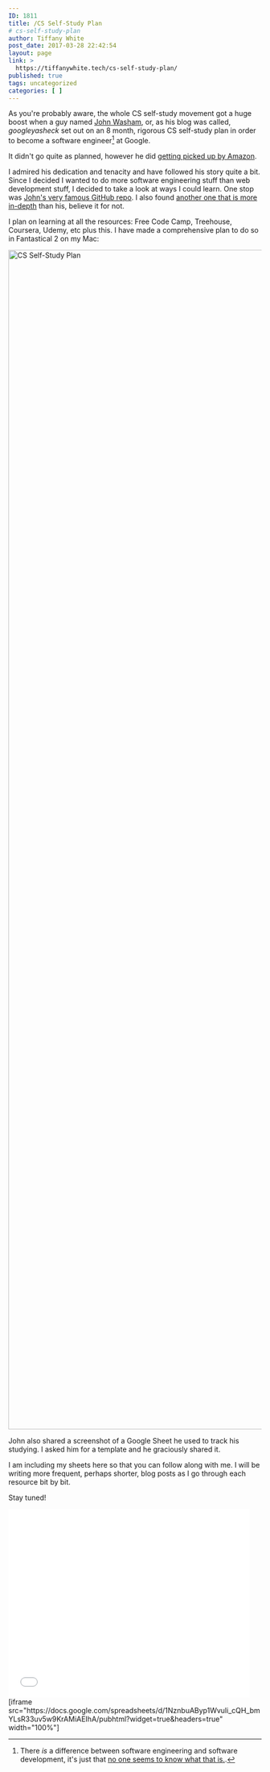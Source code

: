 ```yaml
---
ID: 1811
title: /CS Self-Study Plan
# cs-self-study-plan
author: Tiffany White
post_date: 2017-03-28 22:42:54
layout: page
link: >
  https://tiffanywhite.tech/cs-self-study-plan/
published: true
tags: uncategorized
categories: [ ]
---
```

As you're probably aware, the whole CS self-study movement got a huge boost when a guy named [John Washam](https://twitter.com/startupnextdoor), or, as his blog was called, *googleyasheck* set out on an 8 month, rigorous CS self-study plan in order to become a software engineer[^1] at Google.

It didn't go quite as planned, however he did [getting picked up by Amazon](https://startupnextdoor.com/ive-been-acquired-by-amazon/).

I admired his dedication and tenacity and have followed his story quite a bit. Since I decided I wanted to do more software engineering stuff than web development stuff, I decided to take a look at ways I could learn. One stop was [John's very famous GitHub repo](https://github.com/jwasham/coding-interview-university). I also found [another one that is more in-depth](https://github.com/open-source-society/computer-science) than his, believe it for not.

I plan on learning at all the resources: Free Code Camp, Treehouse, Coursera, Udemy, etc plus this. I have made a comprehensive plan to do so in Fantastical 2 on my Mac:

<img class="aligncenter size-full wp-image-1812" src="https://helloburgh.me/wp-content/uploads/2017/03/Screenshot2017-03-28_10-28-28_PM.compressed.jpg" alt="CS Self-Study Plan" width="3638" height="2344" />

John also shared a screenshot of a Google Sheet he used to track his studying. I asked him for a template and he graciously shared it.

I am including my sheets here so that you can follow along with me. I will be writing more frequent, perhaps shorter, blog posts as I go through each resource bit by bit.

Stay tuned!

<iframe width="480" height="375" src="//giphy.com/embed/vfwZekgobfEty" frameborder="0" webkitallowfullscreen="webkitallowfullscreen" mozallowfullscreen="mozallowfullscreen" allowfullscreen="allowfullscreen"></iframe>
[iframe src="https://docs.google.com/spreadsheets/d/1NznbuAByp1Wvuli_cQH_bmYLsR33uv5w9KrAMiAEIhA/pubhtml?widget=true&amp;headers=true" width="100%"]

[^1]: There *is* a difference between software engineering and software development, it's just that [no one seems to know what that is.](https://dev.to/oneearedmusic/what-does-it-mean-to-be-a-software-engineer).